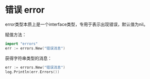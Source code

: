 # 错误 error
error类型本质上是一个interface类型，专用于表示出现错误，默认值为nil。

赋值方法：
```Go
import "errors"
err := errors.New("错误消息")
```

获得字符串类型的消息：
```Go
err := errors.New("错误消息")
log.Println(err.Errors())
```